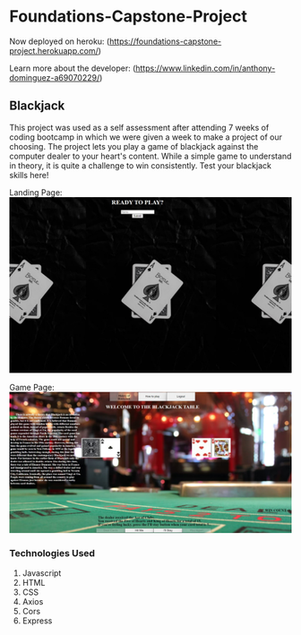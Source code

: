 # Foundations-Capstone-Project

Now deployed on heroku: (https://foundations-capstone-project.herokuapp.com/)

Learn more about the developer: (https://www.linkedin.com/in/anthony-dominguez-a69070229/)

## Blackjack
This project was used as a self assessment after attending 7 weeks of coding bootcamp in which we were given a week to make a project of our choosing. The project lets you play a game of blackjack against the computer dealer to your heart's content. While a simple game to understand in theory, it is quite a challenge to win consistently. Test your blackjack skills here!

Landing Page:
![alt text](https://github.com/adominguez15722/Foundations-Capstone-Project/blob/main/public/images/homepage_screenshot.jpg "Landing Page Screenshot")

Game Page:
![alt text](https://github.com/adominguez15722/Foundations-Capstone-Project/blob/main/public/images/gameplay_screenshot.jpg "Game Page Screenshot")

### Technologies Used
1. Javascript
2. HTML
3. CSS
4. Axios
5. Cors
6. Express

